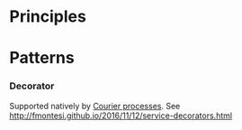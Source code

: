 # Principles

# Patterns

### Decorator

Supported natively by [Courier processes](https://jolielang.gitbook.io/docs/architectural-composition/couriers). See <http://fmontesi.github.io/2016/11/12/service-decorators.html>
